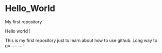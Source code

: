 # Hello_World
My first repository

Hello world !

This is my first repository just to learn about how to use github.
Long way to go..........!

